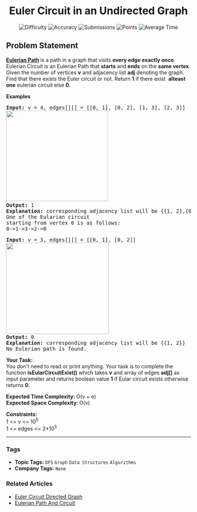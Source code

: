 <h1 align="center">Euler Circuit in an Undirected Graph</h1>

<p align="center">
  <img alt="Difficulty" title="Difficulty" src="https://custom-icon-badges.demolab.com/badge/Difficulty: Medium-1F222E?style=for-the-badge&logoColor=white&logo=fire"/>
  <img alt="Accuracy" title="Accuracy" src="https://custom-icon-badges.demolab.com/badge/Accuracy: 54.88%25-1F222E?style=for-the-badge&logoColor=white&logo=target"/>
  <img alt="Submissions" title="Submissions" src="https://custom-icon-badges.demolab.com/badge/Submissions: 35K+-1F222E?style=for-the-badge&logoColor=white&logo=repo"/>
  <img alt="Points" title="Points" src="https://custom-icon-badges.demolab.com/badge/Points: 4-1F222E?style=for-the-badge&logoColor=white&logo=award"/>
  <img alt="Average Time" title="Average Time" src="https://custom-icon-badges.demolab.com/badge/Average%20Time: 25m-1F222E?style=for-the-badge&logoColor=white&logo=clock"/>
</p>

## Problem Statement

<b>[Eulerian Path](https://en.wikipedia.org/wiki/Eulerian_path) </b>is a path in a graph that visits <b>every edge exactly once</b>. Eulerian Circuit is an Eulerian Path that <b>starts</b> and <b>ends</b> on the <b>same vertex</b>. Given the number of vertices <b>v</b> and adjacency list <b>adj</b> denoting the graph. Find that there exists the Euler circuit or not. Return <b>1</b> if there exist  <b>alteast one</b> eulerian circuit else <b>0.</b>

<b>Examples</b>

<pre><b>Input: </b>v = 4, edges[][] = [[0, 1], [0, 2], [1, 3], [2, 3]]
<img src="https://media.geeksforgeeks.org/img-practice/prod/addEditProblem/700536/Web/Other/blobid0_1745469597.jpg" alt="" title="" width="278" height="246"/> <br><b>Output: </b>1
<b>Explanation: </b>corresponding adjacency list will be {{1, 2},{0, 3},{0, 3},{1, 2}}<br>One of the Eularian circuit 
starting from vertex 0 is as follows:
0->1->3->2->0
</pre>

<pre><b>Input: </b>v = 3, edges[][] = [[0, 1], [0, 2]]    
<img src="https://media.geeksforgeeks.org/img-practice/prod/addEditProblem/700536/Web/Other/blobid1_1745469684.jpg" alt="" title="" width="280" height="248"/><br><b>Output: </b>0<br><b>Explanation: </b>corresponding adjacency list will be {{1, 2}}<b><br></b>No Eulerian path is found.</pre>

<b>Your Task:</b><br>You don't need to read or print anything. Your task is to complete the function <b>isEularCircuitExist()</b> which takes <b>v</b> and array of edges <b>adj[]</b> as input parameter and returns boolean value <b>1</b> if Eular circuit exists otherwise returns <b>0</b>.

<b>Expected Time Complexity: </b>O(v + e)<br><b>Expected Space Complexity: </b>O(v)

<b>Constraints:</b><br>1 <= v <= 10<sup>5</sup><br>1 <= edges <= 2*10<sup>5</sup>


<hr>

### Tags
- **Topic Tags:** `DFS` `Graph` `Data Structures` `Algorithms`
- **Company Tags:** `None`

### Related Articles
- [Euler Circuit Directed Graph](https://www.geeksforgeeks.org/euler-circuit-directed-graph/)
- [Eulerian Path And Circuit](https://www.geeksforgeeks.org/eulerian-path-and-circuit/)
